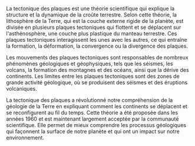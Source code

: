 La tectonique des plaques est une théorie scientifique qui explique la structure et la dynamique de la croûte terrestre. Selon cette théorie, la lithosphère de la Terre, qui est la couche externe rigide de la planète, est divisée en plusieurs plaques tectoniques qui flottent et se déplacent sur l'asthénosphère, une couche plus plastique du manteau terrestre. Ces plaques tectoniques interagissent les unes avec les autres, ce qui entraîne la formation, la déformation, la convergence ou la divergence des plaques.

Les mouvements des plaques tectoniques sont responsables de nombreux phénomènes géologiques et géophysiques, tels que les séismes, les volcans, la formation des montagnes et des océans, ainsi que la dérive des continents. Les limites entre les plaques tectoniques sont des zones de grande activité géologique, où se produisent des séismes et des éruptions volcaniques. 

La tectonique des plaques a révolutionné notre compréhension de la géologie de la Terre en expliquant comment les continents se déplacent et se reconfigurent au fil du temps. Cette théorie a été proposée dans les années 1960 et est maintenant largement acceptée par la communauté scientifique. Elle permet de mieux comprendre les processus géologiques qui façonnent la surface de notre planète et qui ont un impact sur notre environnement.